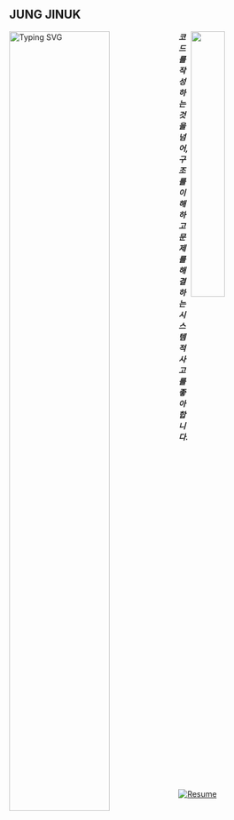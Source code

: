 ## JUNG JINUK

<img align="left" width="60%" src="https://readme-typing-svg.herokuapp.com?font=Fira+Code&weight=400&size=18&pause=100&color=4a5568&center=false&vCenter=true&width=400&lines=Junior+Developer;Future+Architect" alt="Typing SVG" />

<img align="right" width="35%" src="https://github-readme-stats.vercel.app/api?username=archbyuk&show_icons=true&theme=default&hide_border=true&bg_color=ffffff&title_color=24292e&text_color=586069&icon_color=959da5" />

***코드를 작성하는 것을 넘어, 구조를 이해하고 문제를 해결하는 시스템적 사고를 좋아합니다.***

[![Resume](https://img.shields.io/badge/🔗-My%20Website-blue)](jinuk-resume.vercel.app)
